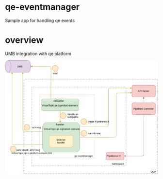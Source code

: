 # qe-eventmanager
Sample app for handling qe events

# overview

UMB integration with qe platform

![Overview](docs/diagrams/overview.jpg?raw=true)
